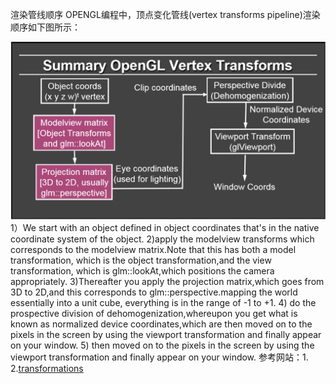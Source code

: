 渲染管线顺序
OPENGL编程中，顶点变化管线(vertex transforms pipeline)渲染顺序如下图所示：

![](/Computer_Graphics/images/41.png)
1）We start with an object defined in object coordinates that's in the native coordinate system of the object.
2)apply the modelview transforms which corresponds to the modelview matrix.Note that this has both a model transformation, which is the object transformation,and the view transformation, which is glm::lookAt,which positions the camera appropriately.
3)Thereafter you apply the projection matrix,which goes from 3D to 2D,and this corresponds to glm::perspective.mapping the world essentially into a unit cube, everything is in the range of -1 to +1. 
4) do the prospective division of dehomogenization,whereupon you get what is known as normalized device coordinates,which are then moved on to the pixels in the screen by using the viewport transformation and finally appear on your window.
5) then moved on to the pixels in the screen by using the viewport transformation and finally appear on your window.
参考网站：1.[](https://open.gl/transformations) 2.[transformations](https://www.khronos.org/opengl/wiki/Vertex_Transformation#Example)
